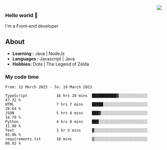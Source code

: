 <img align='right' src="https://github-readme-stats.vercel.app/api?username=jumodada&show_icons=true&theme=vue">

### Hello world 👋

I'm a Front-end developer 
    
## About
-  **Learning :** Java | NodeJs
-  **Languages :** Javascript | Java
-  **Hobbies:** Dota | The Legend of Zelda

### My code time

<!--START_SECTION:waka-->

```text
From: 12 March 2023 - To: 19 March 2023

TypeScript             16 hrs 20 mins  ███████████▓░░░░░░░░░░░░░   47.32 %
HTML                   7 hrs 7 mins    █████░░░░░░░░░░░░░░░░░░░░   20.64 %
JSON                   5 hrs 4 mins    ███▓░░░░░░░░░░░░░░░░░░░░░   14.70 %
Python                 4 hrs 8 mins    ███░░░░░░░░░░░░░░░░░░░░░░   11.98 %
Text                   1 hr 3 mins     ▓░░░░░░░░░░░░░░░░░░░░░░░░   03.06 %
requirements.txt       18 mins         ▒░░░░░░░░░░░░░░░░░░░░░░░░   00.92 %
```

<!--END_SECTION:waka-->
